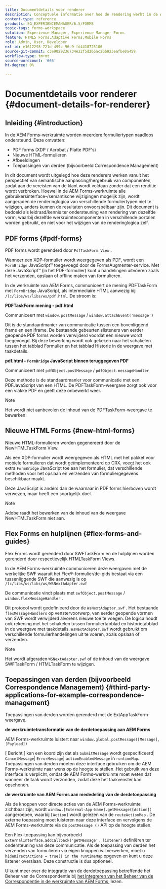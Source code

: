 ```yaml
---
title: Documentdetails voor renderer
description: Conceptuele informatie over hoe de rendering werkt in de AEM Forms-werkruimte om de verschillende ondersteunde formulier- en bestandstypen weer te geven.
content-type: reference
products: SG_EXPERIENCEMANAGER/6.5/FORMS
topic-tags: forms-workspace
solution: Experience Manager, Experience Manager Forms
feature: HTML5 Forms,Adaptive Forms,Mobile Forms
role: Admin, User, Developer
exl-id: e1612298-721d-499c-96c9-fd4418725106
source-git-commit: c3e9029236734e22f5d266ac26b923eafbe0a459
workflow-type: tm+mt
source-wordcount: '666'
ht-degree: 0%

---
```


# Documentdetails voor renderer {#document-details-for-renderer}

## Inleiding {#introduction}

In de AEM Forms-werkruimte worden meerdere formuliertypen naadloos ondersteund. Deze omvatten:

* PDF forms (XDP / Acrobat / Platte PDF&#39;s)
* Nieuwe HTML-formulieren
* Afbeeldingen
* Toepassingen van derden (bijvoorbeeld Correspondence Management)

In dit document wordt uitgelegd hoe deze renderers werken vanuit het perspectief van semantische aanpassing/hergebruik van componenten, zodat aan de vereisten van de klant wordt voldaan zonder dat een renditie wordt verbroken. Hoewel in de AEM Forms-werkruimte alle gebruikersinterface-/semantische wijzigingen mogelijk zijn, wordt aangeraden de renderinglogica van verschillende formuliertypen niet te wijzigen, anders kunnen de resultaten onvoorspelbaar zijn. Dit document is bedoeld als leidraad/kennis ter ondersteuning van rendering van dezelfde vorm, waarbij dezelfde werkruimtecomponenten in verschillende portalen worden gebruikt, en niet voor het wijzigen van de renderinglogica zelf.

## PDF forms {#pdf-forms}

PDF forms wordt gerenderd door `PdfTaskForm View` .

Wanneer een XDP-formulier wordt weergegeven als PDF, wordt een `FormBridge` JavaScript™ toegevoegd door de FormsAugmenter-service. Met deze JavaScript™ (in het PDF-formulier) kunt u handelingen uitvoeren zoals het verzenden, opslaan of offline maken van formulieren.

In de werkruimte van AEM Forms, communiceert de mening PDFTaskForm met `FormBridge` JavaScript, als intermediaire HTML aanwezig bij `/lc/libs/ws/libs/ws/pdf.html`. De stroom is:

**PDFTaskForm mening - pdf.html**

Communiceert met `window.postMessage` / `window.attachEvent('message')`

Dit is de standaardmanier van communicatie tussen een bovenliggend frame en een iframe. De bestaande gebeurtenislisteners van eerder geopende PDF forms worden verwijderd voordat een nieuwe wordt toegevoegd. Bij deze bewerking wordt ook gekeken naar het schakelen tussen het tabblad Formulier en het tabblad Historie in de weergave met taakdetails.

**pdf.html - `FormBridge` JavaScript binnen teruggegeven PDF**

Communiceert met `pdfObject.postMessage` / `pdfObject.messageHandler`

Deze methode is de standaardmanier voor communicatie met een PDFJavaScript van een HTML. De PDFTaskForm-weergave zorgt ook voor een vlakke PDF en geeft deze onbewerkt weer.

>[!NOTE]
>
>Het wordt niet aanbevolen de inhoud van de PDFTaskForm-weergave te bewerken.

## Nieuwe HTML Forms {#new-html-forms}

Nieuwe HTML-formulieren worden gegenereerd door de NewHTMLTaskForm View.

Als een XDP-formulier wordt weergegeven als HTML met het pakket voor mobiele formulieren dat wordt geïmplementeerd op CRX, voegt het ook extra `FormBridge` JavaScript toe aan het formulier, dat verschillende methoden voor het opslaan en verzenden van formuliergegevens beschikbaar maakt.

Deze JavaScript is anders dan de waarnaar in PDF forms hierboven wordt verwezen, maar heeft een soortgelijk doel.

>[!NOTE]
>
>Adobe raadt het bewerken van de inhoud van de weergave NewHTMLTaskForm niet aan.

## Flex Forms en hulplijnen {#flex-forms-and-guides}

Flex Forms wordt gerenderd door SWFTaskForm en de hulplijnen worden gerenderd door respectievelijk HTMLTaskForm Views.

In de AEM Forms-werkruimte communiceren deze weergaven met de werkelijke SWF waaruit het Flex®-formulier/de-gids bestaat via een tussenliggende SWF die aanwezig is op `/lc/libs/ws/libs/ws/WSNextAdapter.swf`

De communicatie vindt plaats met `swfObject.postMessage` / `window.flexMessageHandler` .

Dit protocol wordt gedefinieerd door de `WsNextAdapter.swf` . Het bestaande `flexMessageHandlers` op venstervoorwerp, van eerder geopende vormen van SWF wordt verwijderd alvorens nieuwe toe te voegen. De logica houdt ook rekening met het schakelen tussen formuliertabblad en historietabblad in de weergave met taakdetails. `WsNextAdapter.swf` wordt gebruikt om verschillende formulierhandelingen uit te voeren, zoals opslaan of verzenden.

>[!NOTE]
>
>Het wordt afgeraden `WSNextAdapter.swf` of de inhoud van de weergave SWFTaskForm / HTMLTaskForm te wijzigen.

## Toepassingen van derden (bijvoorbeeld Correspondence Management) {#third-party-applications-for-example-correspondence-management}

Toepassingen van derden worden gerenderd met de ExtAppTaskForm-weergave.

**de werkruimtetransformatie van de derdetoepassing aan AEM Forms**

AEM Forms-werkruimte luistert naar `window.global.postMessage([Message],[Payload])`

[ Bericht ] kan een koord zijn dat als `SubmitMessage` wordt gespecificeerd| `CancelMessage`| `ErrorMessage`| `actionEnabledMessage` in `runtimeMap`. Toepassingen van derden moeten deze interface gebruiken om de AEM Forms-werkruimte naar wens op de hoogte te stellen. Het gebruik van deze interface is verplicht, omdat de AEM Forms-werkruimte moet weten dat wanneer de taak wordt verzonden, zodat deze het taakvenster kan opschonen.

**de werkruimte van AEM Forms aan mededeling van de derdetoepassing**

Als de knoppen voor directe acties van de AEM Forms-werkruimte zichtbaar zijn, wordt `window.[External-App-Name].getMessage([Action])` aangeroepen, waarbij `[Action]` wordt gelezen van de `routeActionMap` . De externe toepassing moet luisteren naar deze interface en vervolgens de AEM Forms-werkruimte via de `postMessage ()` API op de hoogte stellen.

Een Flex-toepassing kan bijvoorbeeld `ExternalInterface.addCallback('getMessage', listener)` definiëren ter ondersteuning van deze communicatie. Als de toepassing van derden het verzenden van formulieren via eigen knoppen wil verwerken, moet u `hideDirectActions = true() in the runtimeMap` opgeven en kunt u deze listener overslaan. Deze constructie is dus optioneel.

U kunt meer over de integratie van de derdetoepassing betreffende het Beheer van de Correspondentie bij [&#x200B; het Integreren van het Beheer van de Correspondentie in de werkruimte van AEM Forms &#x200B;](/help/forms/using/integrating-correspondence-management-html-workspace.md) lezen.
